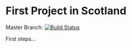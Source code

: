 # First Project in Scotland

Master Branch: [![Build Status](https://travis-ci.com/BenniN/sem.svg?branch=master)](https://travis-ci.com/BenniN/sem)



First steps...